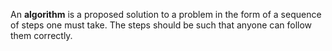 An **algorithm** is a proposed solution to a problem in the form of a sequence of steps one must take. The steps should be such that anyone can follow them correctly.
